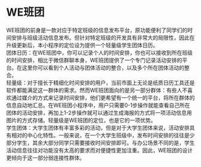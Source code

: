 # WE班团
  
WE班团的前身是一款对应于特定班级的信息发布平台，原功能便利了同学们的时间安排与班级活动信息发布。但针对特定班级的开发具有非常大的局限性，因此在升级更新后，本小程序的定位设为提供一个轻量级学生团体日历。		
团体日历：在WE班团中，你可以记录个人的时间安排，你也可以接收到所在班级的时间安排，相比于微信群聊本身，WE班团提供了一个专门记录活动安排的平台。在这里你可以看到个人活动与团体活动的整合，以及多个所在团体活动的整合。		
轻量级：对于擅长于精细化时间安排的用户，当前市面上无论是纸质日历工具还是软件都能满足这一群体的需求。然而WE班团面向的是另一部分群体：有些人不喜欢通过媒介的方式来记录时间安排，他们更希望有一个统一的平台，将所在群体的信息自动地汇总。在WE班团小程序中，用户只需要0-1步操作就能查看自己所在团体的活动安排，再加上1-2步操作就可以通过生成海报的方式将一项活动信息用图片的方式存储。轻量级是WE班团的定位，也是它的一项优势。		
学生团体：大学生团体有丰富多彩的活动，但是对于大学生团体来说，活动安排具有相对的中心化特性。一般来说，在一个大学生班级中，发布时间安排的往往是少部分学生，其余大部分同学只需要接收时间安排即可。与办公场景不同的是，学生活动信息往往对功能没有太高的要求而对便捷性更加注重。因此，WE班团的设计更倾向于这一部分弱连接性群体。		


